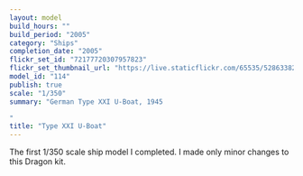 ```yaml
---
layout: model
build_hours: ""
build_period: "2005"
category: "Ships"
completion_date: "2005"
flickr_set_id: "72177720307957823"
flickr_set_thumbnail_url: "https://live.staticflickr.com/65535/52863382569_408dbeefab_m.jpg"
model_id: "114"
publish: true
scale: "1/350"
summary: "German Type XXI U-Boat, 1945

"
title: "Type XXI U-Boat"
---
```


The first 1/350 scale ship model I completed. I made only minor changes to this Dragon kit.
